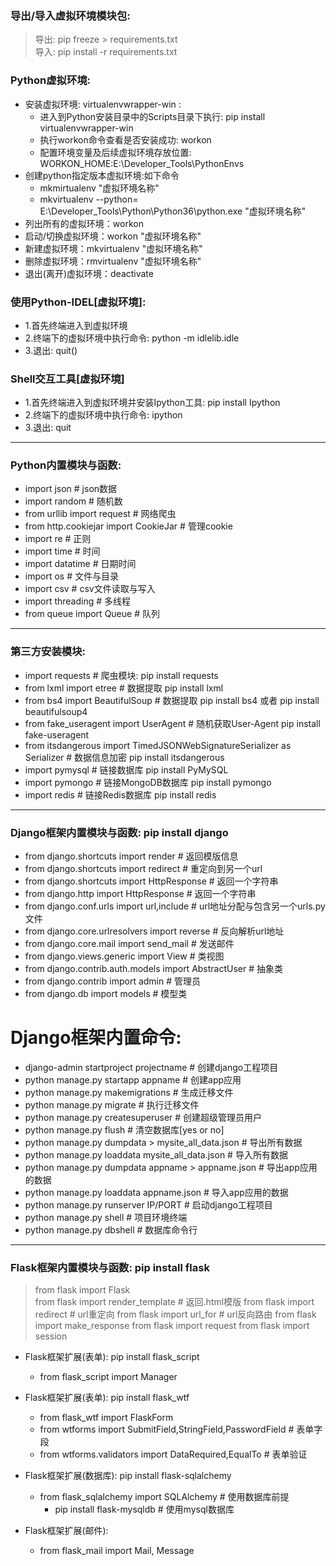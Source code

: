 ### 导出/导入虚拟环境模块包:
> 导出: pip freeze > requirements.txt  
> 导入: pip install -r requirements.txt

### Python虚拟环境:
- 安装虚拟环境: virtualenvwrapper-win :
    - 进入到Python安装目录中的Scripts目录下执行: pip install virtualenvwrapper-win
    - 执行workon命令查看是否安装成功: workon
    - 配置环境变量及后续虚拟环境存放位置: WORKON_HOME:E:\Developer_Tools\PythonEnvs
- 创建python指定版本虚拟环境:如下命令
    - mkmirtualenv "虚拟环境名称"
    - mkvirtualenv --python= E:\Developer_Tools\Python\Python36\python.exe "虚拟环境名称"
- 列出所有的虚拟环境：workon
- 启动/切换虚拟环境：workon "虚拟环境名称"
- 新建虚拟环境：mkvirtualenv "虚拟环境名称"
- 删除虚拟环境：rmvirtualenv "虚拟环境名称"
- 退出(离开)虚拟环境：deactivate

### 使用Python-IDEL[虚拟环境]:
- 1.首先终端进入到虚拟环境
- 2.终端下的虚拟环境中执行命令: python -m idlelib.idle
- 3.退出: quit()

### Shell交互工具[虚拟环境]
- 1.首先终端进入到虚拟环境并安装Ipython工具: pip install Ipython
- 2.终端下的虚拟环境中执行命令: ipython
- 3.退出: quit

******************************************************************************************************************
### Python内置模块与函数:
- import json   # json数据
- import random # 随机数
- from urllib import request    # 网络爬虫
- from http.cookiejar import CookieJar  # 管理cookie
- import re # 正则
- import time   # 时间
- import datatime   # 日期时间
- import os # 文件与目录
- import csv    # csv文件读取与写入
- import threading  # 多线程
- from queue import Queue   # 队列



******************************************************************************************************************
### 第三方安装模块:
- import requests   # 爬虫模块: pip install requests
- from lxml import etree    # 数据提取 pip install lxml
- from bs4 import BeautifulSoup # 数据提取 pip install bs4  或者 pip install beautifulsoup4
- from fake_useragent import UserAgent  # 随机获取User-Agent pip install fake-useragent
- from itsdangerous import TimedJSONWebSignatureSerializer as Serializer    # 数据信息加密 pip install itsdangerous
- import pymysql    # 链接数据库 pip install PyMySQL
- import pymongo    # 链接MongoDB数据库 pip install pymongo
- import redis  # 链接Redis数据库 pip install redis



******************************************************************************************************************
### Django框架内置模块与函数: pip install django
- from django.shortcuts import render   # 返回模版信息
- from django.shortcuts import redirect # 重定向到另一个url
- from django.shortcuts import HttpResponse # 返回一个字符串
- from django.http import HttpResponse  # 返回一个字符串
- from django.conf.urls import url,include  # url地址分配与包含另一个urls.py文件
- from django.core.urlresolvers import reverse  # 反向解析url地址
- from django.core.mail import send_mail    # 发送邮件
- from django.views.generic import View # 类视图
- from django.contrib.auth.models import AbstractUser   # 抽象类
- from django.contrib import admin  # 管理员
- from django.db import models  # 模型类



# Django框架内置命令:
- django-admin startproject projectname             # 创建django工程项目
- python manage.py startapp appname                 # 创建app应用
- python manage.py makemigrations                   # 生成迁移文件
- python manage.py migrate                          # 执行迁移文件
- python manage.py createsuperuser                  # 创建超级管理员用户
- python manage.py flush                            # 清空数据库[yes or no]
- python manage.py dumpdata > mysite_all_data.json  # 导出所有数据
- python manage.py loaddata mysite_all_data.json    # 导入所有数据
- python manage.py dumpdata appname > appname.json  # 导出app应用的数据
- python manage.py loaddata appname.json            # 导入app应用的数据
- python manage.py runserver IP/PORT                # 启动django工程项目
- python manage.py shell                            # 项目环境终端
- python manage.py dbshell                          # 数据库命令行

******************************************************************************************************************
### Flask框架内置模块与函数: pip install flask
> from flask import Flask  
> from flask import render_template # 返回.html模版
> from flask import redirect    # url重定向
> from flask import url_for # url反向路由
> from flask import make_response
> from flask import request
> from flask import session
 

- Flask框架扩展(表单): pip install flask_script
    - from flask_script import Manager 


- Flask框架扩展(表单): pip install flask_wtf
    - from flask_wtf import FlaskForm
    - from wtforms import SubmitField,StringField,PasswordField # 表单字段
    - from wtforms.validators import DataRequired,EqualTo   # 表单验证


- Flask框架扩展(数据库): pip install flask-sqlalchemy
    - from flask_sqlalchemy import SQLAlchemy   # 使用数据库前提
        - pip install flask-mysqldb # 使用mysql数据库


- Flask框架扩展(邮件):
    - from flask_mail import Mail, Message
















